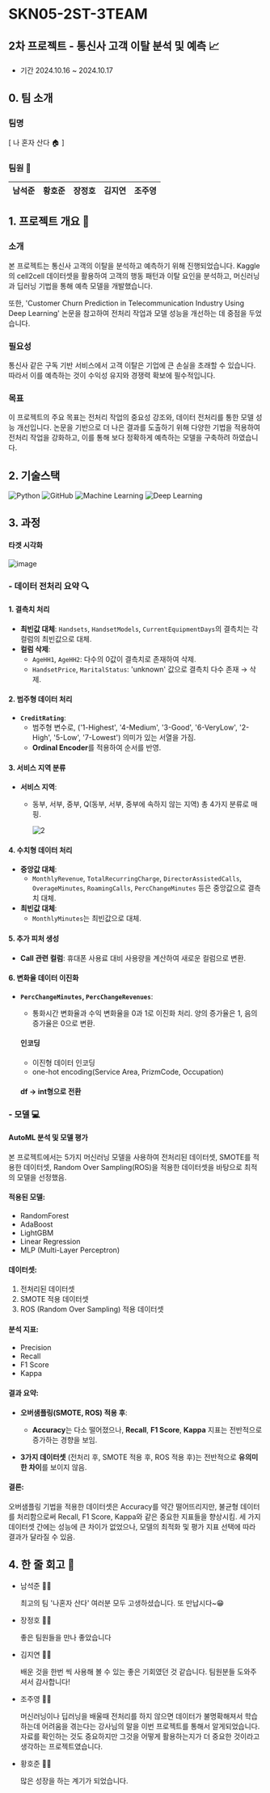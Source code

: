 # SKN05-2ST-3TEAM

## 2차 프로젝트 - 통신사 고객 이탈 분석 및 예측 📈
  - 기간 2024.10.16 ~ 2024.10.17


## 0. 팀 소개 

  ### 팀명 
  [ 나 혼자 산다 🏠 ]
  
  ### 팀원 👥
  
  | 남석준           | 황호준        | 장정호       | 김지연         | 조주영        |
  |---------------------------|-----------------------|-----------------------|-----------------------|-----------------------|



## 1. 프로젝트 개요 📌


### 소개
본 프로젝트는 통신사 고객의 이탈을 분석하고 예측하기 위해 진행되었습니다. Kaggle의 cell2cell 데이터셋을 활용하여 고객의 행동 패턴과 이탈 요인을 분석하고, 머신러닝과 딥러닝 기법을 통해 예측 모델을 개발했습니다. 

또한, 'Customer Churn Prediction in Telecommunication Industry Using Deep Learning' 논문을 참고하여 전처리 작업과 모델 성능을 개선하는 데 중점을 두었습니다.


### 필요성
통신사 같은 구독 기반 서비스에서 고객 이탈은 기업에 큰 손실을 초래할 수 있습니다. 따라서 이를 예측하는 것이 수익성 유지와 경쟁력 확보에 필수적입니다.



### 목표
이 프로젝트의 주요 목표는 전처리 작업의 중요성 강조와, 데이터 전처리를 통한 모델 성능 개선입니다. 논문을 기반으로 더 나은 결과를 도출하기 위해 다양한 기법을 적용하여 전처리 작업을 강화하고, 이를 통해 보다 정확하게 예측하는 모델을 구축하려 하였습니다. 



## 2. 기술스택 
![Python](https://img.shields.io/badge/Python-3776AB?style=flat&logo=python&logoColor=ffffff) ![GitHub](https://img.shields.io/badge/GitHub-181717?style=flat&logo=github&logoColor=ffffff) ![Machine Learning](https://img.shields.io/badge/Machine%20Learning-FF6F20?style=flat&logo=google&logoColor=ffffff) ![Deep Learning](https://img.shields.io/badge/Deep%20Learning-FF6F20?style=flat&logo=tensorflow&logoColor=ffffff)



## 3. 과정 

#### 타겟 시각화

    
![image](https://github.com/user-attachments/assets/655e949a-fb15-4c4a-b5ad-2497403c5dae)

 




### - 데이터 전처리 요약 🔍

#### 1. 결측치 처리
- **최빈값 대체**: `Handsets`, `HandsetModels`, `CurrentEquipmentDays`의 결측치는 각 컬럼의 최빈값으로 대체.
- **컬럼 삭제**:
  - `AgeHH1`, `AgeHH2`: 다수의 0값이 결측치로 존재하여 삭제.
  - `HandsetPrice`, `MaritalStatus`: 'unknown' 값으로 결측치 다수 존재 → 삭제.
  
#### 2. 범주형 데이터 처리
- **`CreditRating`**: 
  - 범주형 변수로, ('1-Highest', '4-Medium', '3-Good', '6-VeryLow', '2-High', '5-Low', '7-Lowest') 의미가 있는 서열을 가짐.
  - **Ordinal Encoder**를 적용하여 순서를 반영.

#### 3. 서비스 지역 분류
- **서비스 지역**: 
  - 동부, 서부, 중부, Q(동부, 서부, 중부에 속하지 않는 지역) 총 4가지 분류로 매핑.
    
    ![2](https://github.com/user-attachments/assets/da3a2670-9979-4f72-a894-ea09803a07d0)


#### 4. 수치형 데이터 처리
- **중앙값 대체**: 
  - `MonthlyRevenue`, `TotalRecurringCharge`, `DirectorAssistedCalls`, `OverageMinutes`, `RoamingCalls`, `PercChangeMinutes` 등은 중앙값으로 결측치 대체.
- **최빈값 대체**:
  - `MonthlyMinutes`는 최빈값으로 대체.

#### 5. 추가 피처 생성
- **Call 관련 컬럼**: 휴대폰 사용료 대비 사용량을 계산하여 새로운 컬럼으로 변환.
  
#### 6. 변화율 데이터 이진화
- **`PercChangeMinutes`, `PercChangeRevenues`**: 
  - 통화시간 변화율과 수익 변화율을 0과 1로 이진화 처리. 양의 증가율은 1, 음의 증가율은 0으로 변환.



  #### 인코딩
  - 이진형 데이터 인코딩
  - one-hot encoding(Service Area, PrizmCode, Occupation)

    
  #### df -> int형으로 전환





### - 모델 💻

#### AutoML 분석 및 모델 평가

본 프로젝트에서는 5가지 머신러닝 모델을 사용하여 전처리된 데이터셋, SMOTE를 적용한 데이터셋, Random Over Sampling(ROS)을 적용한 데이터셋을 바탕으로 최적의 모델을 선정했음.

#### 적용된 모델:
- RandomForest
- AdaBoost
- LightGBM
- Linear Regression
- MLP (Multi-Layer Perceptron)

#### 데이터셋:
1. 전처리된 데이터셋
2. SMOTE 적용 데이터셋
3. ROS (Random Over Sampling) 적용 데이터셋

#### 분석 지표:
- Precision
- Recall
- F1 Score
- Kappa

#### 결과 요약:
- **오버샘플링(SMOTE, ROS) 적용 후**: 
  - **Accuracy**는 다소 떨어졌으나, **Recall**, **F1 Score**, **Kappa** 지표는 전반적으로 증가하는 경향을 보임.
  
- **3가지 데이터셋** (전처리 후, SMOTE 적용 후, ROS 적용 후)는 전반적으로 **유의미한 차이**를 보이지 않음.

#### 결론:
오버샘플링 기법을 적용한 데이터셋은 Accuracy를 약간 떨어뜨리지만, 불균형 데이터를 처리함으로써 Recall, F1 Score, Kappa와 같은 중요한 지표들을 향상시킴. 
세 가지 데이터셋 간에는 성능에 큰 차이가 없었으나, 모델의 최적화 및 평가 지표 선택에 따라 결과가 달라질 수 있음.



##  4. 한 줄 회고 📝
- 남석준 👨‍💻

  최고의 팀 '나혼자 산다' 여러분 모두 고생하셨습니다. 또 만납시다~😁

- 장정호 👨‍💻

  좋은 팀원들을 만나 좋았습니다

- 김지연 👩‍💻

  배운 것을 한번 씩 사용해 볼 수 있는 좋은 기회였던 것 같습니다. 팀원분들 도와주셔서 감사합니다!

- 조주영 👨‍💻

  머신러닝이나 딥러닝을 배울때 전처리를 하지 않으면 데이터가 불명확해져서 학습하는데 어려움을 겪는다는 강사님의 말을 이번 프로젝트를 통해서 알게되었습니다. 
  자료를 확인하는 것도 중요하지만 그것을 어떻게 활용하는지가 더 중요한 것이라고 생각하는 프로젝트였습니다.

- 황호준 👨‍💻

  많은 성장을 하는 계기가 되었습니다.
  
